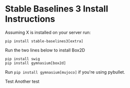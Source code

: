 # Stable Baselines 3 Install Instructions

Assuming X is installed on your server run:

```
pip install stable-baselines3[extra]
```

Run the two lines below to install Box2D

```
pip install swig
pip install gymnasium[box2d]
```

Run `pip install gymnasium[mujoco]` if you're using pybullet. 

Test
Another test